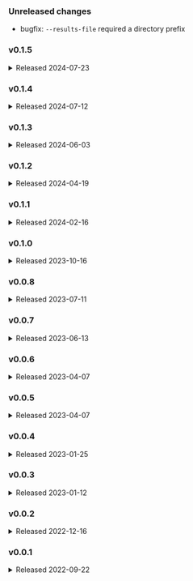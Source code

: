 ### Unreleased changes

* bugfix: `--results-file` required a directory prefix

### v0.1.5
<details>
<summary>Released 2024-07-23</summary>

* feature: [add a `successes` section to the structured log results file to report how many payloads resulted in a 200, 201, etc.](https://github.com/edanalytics/lightbeam/pull/47)
* feature: [add a test suite](https://github.com/edanalytics/lightbeam/pull/45)
* bugfix: [lightbeam send resulted in an error about `lightbeam.get_endpoints_with_data()`](https://github.com/edanalytics/lightbeam/pull/48)
* bugfix: [restore endpoint dependency ordering to `lightbeam.get_endpoints_with_data()`](https://github.com/edanalytics/lightbeam/pull/49)
* bugfix: [custom API URLs not picked up when some, but not all, are specified](https://github.com/edanalytics/lightbeam/pull/46)
</details>

### v0.1.4
<details>
<summary>Released 2024-07-12</summary>

* feature: [reference validation](https://github.com/edanalytics/lightbeam/pull/30)
* feature: [notify user of endpoints to be `delete`d](https://github.com/edanalytics/lightbeam/pull/37)
* bugfix: [handle descriptors with missing (optional) description](https://github.com/edanalytics/lightbeam/pull/38)
</details>

### v0.1.3
<details>
<summary>Released 2024-06-03</summary>

* feature: [Support custom Ed-Fi URLs](https://github.com/edanalytics/lightbeam/pull/33)
* bugfix: [Fix `--drop-keys` and `--keep-keys` filtering](https://github.com/edanalytics/lightbeam/pull/32)
* bugfix: [Ensure command list in help menu and log output is always consistent](https://github.com/edanalytics/lightbeam/pull/27)
* bugfix: [Fix how hashlog entries are removed during `lightbeam delete`](https://github.com/edanalytics/lightbeam/pull/34)
* bugfix: [Fix validation of local descriptor values within nested payloads](https://github.com/edanalytics/lightbeam/pull/29)
* bugfix: [No descriptor payload keys were kept after being downloaded by `lightbeam validate`](https://github.com/edanalytics/lightbeam/pull/28)
</details>

### v0.1.2
<details>
<summary>Released 2024-04-19</summary>

* feature: [Add ability for fetch `--keep-keys` and `--drop-keys` flags to allow wildcard matching](https://github.com/edanalytics/lightbeam/pull/23)
* feature: [Update structured logging to be flatter, per recent team discussion](https://github.com/edanalytics/lightbeam/pull/24)
* bugfix: [Support for `definitions`being renamed to `components.schemas` in Ed-Fi 7.1 Swagger](https://github.com/edanalytics/lightbeam/pull/25)
</details>

### v0.1.1
<details>
<summary>Released 2024-02-16</summary>

* bugfix: [replace single quotes in logging message with backticks](https://github.com/edanalytics/lightbeam/pull/18)
* bugfix: [fetching resources without read permission](https://github.com/edanalytics/lightbeam/pull/20)
</details>

### v0.1.0
<details>
<summary>Released 2023-10-16</summary>

* feature: [adding `lightbeam count` and `lightbeam fetch`, with other bugfixes and improvements](https://github.com/edanalytics/lightbeam/pull/17)
* bugfix: [typo in descriptor CSV header](https://github.com/edanalytics/lightbeam/pull/16)
</details>

### v0.0.8
<details>
<summary>Released 2023-07-11</summary>

* bugfix: [fixing a bug to create the results_file directory if needed](https://github.com/edanalytics/lightbeam/pull/14)
</details>

### v0.0.7
<details>
<summary>Released 2023-06-13</summary>

* bugfix: [fixing a bug with Ed-Fi 6.1 API's dependencies](https://github.com/edanalytics/lightbeam/pull/9)
* bugfix: [fixing a bug with per-request timeout](https://github.com/edanalytics/lightbeam/pull/11)
* feature: [adding an option to produce structured output](https://github.com/edanalytics/lightbeam/pull/10)
* feature: [adding skip exit code](https://github.com/edanalytics/lightbeam/pull/12)
</details>

### v0.0.6
<details>
<summary>Released 2023-04-07</summary>

* bugfix: resolve error fetching Swagger docs
</details>

### v0.0.5
<details>
<summary>Released 2023-04-07</summary>

* bugfix: better error logging (file name and line number) for erroring payloads
* bugfix: better error handling in cases where the Ed-Fi API dependencies and Swagger URLs return error status codes
</details>

### v0.0.4
<details>
<summary>Released 2023-01-25</summary>

* bugfix: fetching descriptor values for all namespaces, not just `ed-fi`
</details>

### v0.0.3
<details>
<summary>Released 2023-01-12</summary>

* bugfix: add pagination when fetching descriptor values
</details>

### v0.0.2
<details>
<summary>Released 2022-12-16</summary>

* un-pin requirements.txt dependencies from fixed versions
</details>

### v0.0.1
<details>
<summary>Released 2022-09-22</summary>

* initial release
</details>
